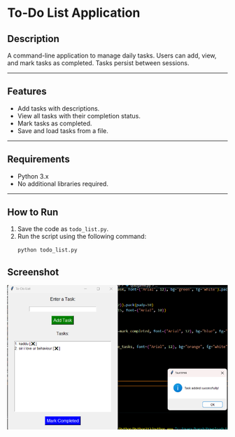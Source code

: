 # To-Do List Application

## **Description**
A command-line application to manage daily tasks. Users can add, view, and mark tasks as completed. Tasks persist between sessions.

---

## **Features**
- Add tasks with descriptions.
- View all tasks with their completion status.
- Mark tasks as completed.
- Save and load tasks from a file.

---

## **Requirements**
- Python 3.x
- No additional libraries required.

---

## **How to Run**
1. Save the code as `todo_list.py`.
2. Run the script using the following command:
   ```bash
   python todo_list.py
   ```
## Screenshot

![image](./image/TodoList.png)
